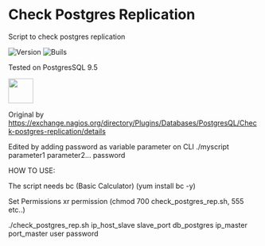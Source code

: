 # Check Postgres Replication

Script to check postgres replication

![Version](https://img.shields.io/badge/version-1.0.0-green.svg)
![Buils](https://img.shields.io/badge/build-stable-green.svg)

Tested on PostgresSQL 9.5

<img src="https://www.postgresql.org/media/img/about/press/elephant.png" width="50" height="50">

Original by https://exchange.nagios.org/directory/Plugins/Databases/PostgresQL/Check-postgres-replication/details

Edited by adding password as variable parameter on CLI ./myscript parameter1 parameter2... password

HOW TO USE:

The script needs  bc (Basic Calculator) (yum install bc -y)

Set Permissions xr permission (chmod 700 check_postgres_rep.sh, 555 etc..)

./check_postgres_rep.sh ip_host_slave slave_port db_postgres ip_master port_master user password
